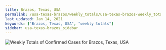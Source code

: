 ```yaml
---
title: Brazos, Texas, USA
permalink: /usa-texas-brazos/weekly_totals/usa-texas-brazos-weekly_totals.html
last_updated: Jan 14, 2021
keywords: ["Brazos, Texas, USA", "weekly totals"]
sidebar: usa-texas-brazos_sidebar
---
```


![Weekly Totals of Confirmed Cases for Brazos, Texas, USA](/covid_tracker/images/graphs/usa-texas-brazos-weekly_totals_graph.png)
